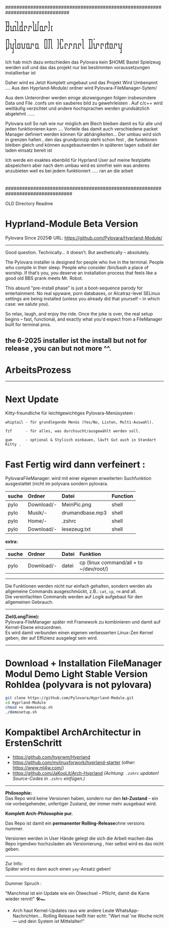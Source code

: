 ###############################################################################

    ┳┓  •┓ ┓    ┓ ┏    ┓                                
    ┣┫┓┏┓┃┏┫┏┓┏┓┃┃┃┏┓┏┓┃┏                               
    ┻┛┗┻┗┗┗┻┗ ┛ ┗┻┛┗┻┛ ┛┗                               
                                                    
    ┏┓  ┓            ┏┓┳┓  ┓┏┓        ┓  ┳┓•            
    ┃┃┓┏┃┏┓┓┏┏┓┏┓┏┓  ┃┃┃┃  ┃┫ ┏┓┏┓┏┓┏┓┃  ┃┃┓┏┓┏┓┏╋┏┓┏┓┓┏
    ┣┛┗┫┗┗┛┗┛┗┻┛ ┗┻  ┗┛┛┗  ┛┗┛┗ ┛ ┛┗┗ ┗  ┻┛┗┛ ┗ ┗┗┗┛┛ ┗┫
       ┛                                               ┛

Ich hab mich dazu entschieden das Pylovara kein $HOME Bastel Spielzeug werden 
soll und das das projekt nur bei bestimmten voraussetzungen installierbar ist 

Daher wird es Jetzt Komplett umgebaut und das Projekt Wird Umbenannt ....
Aus den Hyprland-Module/ ordner wird Pylovara-FileManager-Sytem/

Aus dem Unterordner werden einige abzweigungen folgen insbesondere Data und File
 .confs um ein sauberes bild zu gewehrleisten . Auf c/c++ wird weitläufig verzichtet
 und andere hochsprachen werden grundsätzlich abgelehnt ......

 Pylovara soll So nah wie nur möglich am Blech bleiben damit es für alle und jeden funktionieren
 kann ....
 Vorteile das damit auch verschiedene packet Manager definiert werden können für abhängikeiten...
 Der umbau wird sich in grenzen halten , den das grundprinzip steht schon fest , die funktionen 
 bleiben gleich und können ausgebautwerden in späteren tagen sobald der laden einsatz bereit ist 

 Ich werde ein exaktes ebenbild für Hyprland User auf meine festplatte abspeichern aber nach dem umbau wird
 es sinnfrei sein was anderes anzubieten weil es bei jedem funktioniert ..... ran an die arbeit 
 















#
#
#
#
#
#
#


################################################################################

OLD Directory Readme


# Hyprland-Module Beta Version

Pylovara Since 2025© 
URL: https://github.com/Pylovara/Hyprland-Module/

---
Good question. Technically... it doesn’t.
But aesthetically – absolutely.

The Pylovara installer is designed for people who live in the terminal. 
People who compile in their sleep. People who consider /bin/bash a place of worship. 
If that’s you, you deserve an installation process that feels like a good old BBS 
prank meets Mr. Robot.

This absurd "pre-install phase" is just a boot-sequence parody for entertainment. 
No real spyware, porn databases, or Alcatraz-level SELinux settings are being 
installed (unless you already did that yourself – in which case: we salute you).

So relax, laugh, and enjoy the ride.
Once the joke is over, the real setup begins – fast, functional, and exactly 
what you'd expect from a FileManager built for terminal pros.

the 6-2025 installer ist the install but not for release , you can but not more ^^.
---



# ArbeitsProzess

---
# Next Update 

Kitty-freundliche für leichtgewichtiges Pylovara-Menüsystem :

    whiptail - für grundlegende Menüs (Yes/No, Listen, Multi-Auswahl).

    fzf      - für alles, was durchsucht/ausgewählt werden soll.

    gum      - optional & Stylisch einbauen, läuft Gut auch in Standart Kitty .

# Fast Fertig wird dann verfeinert :

PylovaraFileManager: wird mit einer eigenen erweiterten Suchfunktion ausgestattet (nicht im polyvara sondern pylovara.

| suche | Ordner | Datei | Function |
|:-----|:-------|:------|:---------|
| pylo | Download/- | MeinPic.png | shell |
| pylo | Musik/- | drumandbase.mp3 | shell |
| pylo | Home/- | .zshrc | shell |
| pylo | Download/- | lesezeug.txt | shell |

**extra:**

| suche | Ordner | Datei | Funktion |
|:-----|:-------|:------|:---------|
| pylo | Download/- | datei | cp (linux command/all + to ~/dev/root/) |

---

Die Funktionen werden nicht nur einfach gehalten, sondern werden als allgemeine Commands ausgeschmückt, z.B.: `cat`, `cp`, `rm` and all.  
Die vereinfachten Commands werden auf Logik aufgebaut für den allgemeinen Gebrauch.

---

**Ziel(LongTime):**  
Pylovara-FileManager später mit Framework zu kombinieren und damit auf Kernel-Ebene einzuordnen.  
Es wird damit verbunden einen eigenen verbesserten Linux-Zen Kernel geben, der auf Effizienz ausgelegt sein wird.  

---

# Download + Installation FileManager Modul   Demo Light Stable Version  RohIdea (polyvara is not pylovara) 

```bash
git clone https://github.com/Pylovara/Hyprland-Module.git
cd Hyprland-Module
chmod +x demosetup.sh
./demosetup.sh
```

# Kompaktibel ArchArchitectur in ErstenSchritt

- https://github.com/hyprwm/Hyprland
- https://github.com/mylinuxforwork/hyprland-starter (other: https://www.ml4w.com/)
- https://github.com/JaKooLit/Arch-Hyprland *(Achtung: `.zshrc` updaten! Source-Codes in `.zshrc` einfügen.)*

---

**Philosophie:**  
Das Repo wird keine Versionen haben, sondern nur den **Ist-Zustand** – 
ein nie vorbeigehender, unfertiger Zustand, der immer mehr ausgebaut wird.  

**Komplett Arch-Philosophie pur.**

Das Repo ist damit ein **permanenter Rolling-Release**ohne versions nummer.

Versionen werden in User Hände gelegt die sich die Arbeit machen das Repo 
irgendwo hochzuladen als Versionierung , hier selbst wird es das nicht geben.

---

Zur Info:  
Später wird es dann auch einen `yay`-Ansatz geben!

---

Dummer Spruch :

"Manchmal ist ein Update wie ein Ölwechsel – Pflicht, damit die Karre wieder rennt!" 🛠️🏎️
- Arch haut Kernel-Updates raus wie andere Leute WhatsApp-Nachrichten...
Rolling Release heißt hier echt: "Wart mal 'ne Woche nicht — und dein System ist Mittelalter!"

